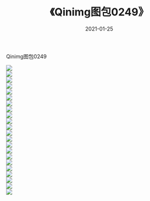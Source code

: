 ﻿---
layout: post
title:  《Qinimg图包0249》
date:   2021-01-25
img: http://imgx.orgx.ga/Qinimg图包/Qinimg图包0249/000.jpg
categories: [美女, 清纯, 唯美]
---

Qinimg图包0249

 ![](http://imgx.orgx.ga/Qinimg图包/Qinimg图包0249/001.jpg) <br>![](http://imgx.orgx.ga/Qinimg图包/Qinimg图包0249/002.jpg) <br>![](http://imgx.orgx.ga/Qinimg图包/Qinimg图包0249/003.jpg) <br>![](http://imgx.orgx.ga/Qinimg图包/Qinimg图包0249/004.jpg) <br>![](http://imgx.orgx.ga/Qinimg图包/Qinimg图包0249/005.jpg) <br>![](http://imgx.orgx.ga/Qinimg图包/Qinimg图包0249/006.jpg) <br>![](http://imgx.orgx.ga/Qinimg图包/Qinimg图包0249/007.jpg) <br>![](http://imgx.orgx.ga/Qinimg图包/Qinimg图包0249/008.jpg) <br>![](http://imgx.orgx.ga/Qinimg图包/Qinimg图包0249/009.jpg) <br>![](http://imgx.orgx.ga/Qinimg图包/Qinimg图包0249/010.jpg) <br>![](http://imgx.orgx.ga/Qinimg图包/Qinimg图包0249/011.jpg) <br>![](http://imgx.orgx.ga/Qinimg图包/Qinimg图包0249/012.jpg) <br>![](http://imgx.orgx.ga/Qinimg图包/Qinimg图包0249/013.jpg) <br>![](http://imgx.orgx.ga/Qinimg图包/Qinimg图包0249/014.jpg) <br>![](http://imgx.orgx.ga/Qinimg图包/Qinimg图包0249/015.jpg) <br>![](http://imgx.orgx.ga/Qinimg图包/Qinimg图包0249/016.jpg) <br>![](http://imgx.orgx.ga/Qinimg图包/Qinimg图包0249/017.jpg) <br>![](http://imgx.orgx.ga/Qinimg图包/Qinimg图包0249/018.jpg) <br>![](http://imgx.orgx.ga/Qinimg图包/Qinimg图包0249/019.jpg) <br>![](http://imgx.orgx.ga/Qinimg图包/Qinimg图包0249/020.jpg) <br>![](http://imgx.orgx.ga/Qinimg图包/Qinimg图包0249/021.jpg) <br>![](http://imgx.orgx.ga/Qinimg图包/Qinimg图包0249/022.jpg) <br>